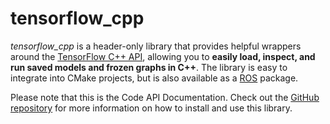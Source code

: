 # tensorflow_cpp

*tensorflow_cpp* is a header-only library that provides helpful wrappers around the [TensorFlow C++ API](https://www.tensorflow.org/api_docs/cc), allowing you to **easily load, inspect, and run saved models and frozen graphs in C++**. The library is easy to integrate into CMake projects, but is also available as a [ROS](https://www.ros.org/) package.

Please note that this is the Code API Documentation. Check out the [GitHub repository](https://github.com/ika-rwth-aachen/tensorflow_cpp) for more information on how to install and use this library.
